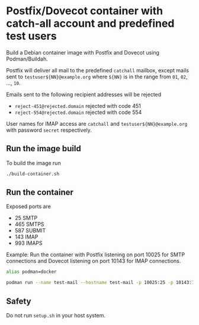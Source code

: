 # Postfix/Dovecot container with catch-all account and predefined test users

Build a Debian container image with Postfix and Dovecot using Podman/Buildah.

Postfix will deliver all mail to the predefined `catchall` mailbox, except
mails sent to `testuser${NN}@example.org` where `${NN}` is in the range from
`01`, `02`, ..., `10`.

Emails sent to the following recipient addresses will be rejected
* `reject-451@rejected.domain` rejected with code 451
* `reject-554@rejected.domain` rejected with code 554

User names for IMAP access are `catchall` and `testuser${NN}@example.org` with
password `secret` respectively.


## Run the image build

To build the image run

```bash
./build-container.sh
```

## Run the container

Exposed ports are
*  25 SMTP
* 465 SMTPS
* 587 SUBMIT
* 143 IMAP
* 993 IMAPS

Example: Run the container with Postfix listening on port 10025 for SMTP
connections and Dovecot listening on port 10143 for IMAP connections.

```bash
alias podman=docker

podman run --name test-mail --hostname test-mail -p 10025:25 -p 10143:143 --detach localhost/test-postfix-dovecot:latest
```


## Safety

Do not run `setup.sh` in your host system.

